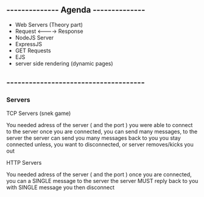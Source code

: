 ## -------------- Agenda --------------

- Web Servers (Theory part)
- Request <----> Response
- NodeJS Server
- ExpressJS
- GET Requests
- EJS
- server side rendering (dynamic pages)

## -------------------------------------

### Servers 

TCP Servers (snek game)

You needed adress of the server ( and the port )
you were able to connect to the server
once you are connected, you can send many messages, to the server
the server can send you many messages back to you
you stay connected unless, you want to disconnected, or server
removes/kicks you out


HTTP Servers

You needed adress of the server ( and the port )
once you are connected, you can a SINGLE message to the server
the server MUST reply back to you with SINGLE message
you then disconnect


